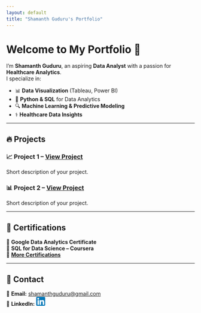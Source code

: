 ```yaml
---
layout: default
title: "Shamanth Guduru's Portfolio"
---
```


# Welcome to My Portfolio 👋  

I’m **Shamanth Guduru**, an aspiring **Data Analyst** with a passion for **Healthcare Analytics**.  
I specialize in:  
- 📊 **Data Visualization** (Tableau, Power BI)  
- 🐍 **Python & SQL** for Data Analytics  
- 🔍 **Machine Learning & Predictive Modeling**  
- ⚕️ **Healthcare Data Insights**  

---

## 🔥 Projects
### 📈 **Project 1** – [View Project](#)
Short description of your project.

### 📊 **Project 2** – [View Project](#)
Short description of your project.

---

## 📜 Certifications
🔹 **Google Data Analytics Certificate**  
🔹 **SQL for Data Science – Coursera**  
🔹 **[More Certifications](certifications.md)**  

---

## 📩 Contact
📧 **Email:** [shamanthguduru@gmail.com](mailto:shamanthguduru@gmail.com)  
🔗 **LinkedIn:** [![LinkedIn](assets/images/linkedin.png)](https://www.linkedin.com/in/shamanth-guduru/)  
